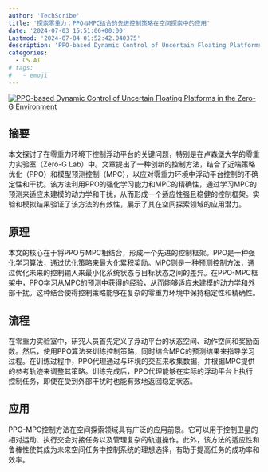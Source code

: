 ```yaml
---
author: 'TechScribe'
title: '探索零重力：PPO与MPC结合的先进控制策略在空间探索中的应用'
date: '2024-07-03 15:51:06+00:00'
Lastmod: '2024-07-04 01:52:42.040375'
description: 'PPO-based Dynamic Control of Uncertain Floating Platforms in the Zero-G Environment'
categories:
  - CS.AI
# tags:
#   - emoji
---
```


[![PPO-based Dynamic Control of Uncertain Floating Platforms in the Zero-G Environment](https://arxiv-research-1301205113.cos.ap-guangzhou.myqcloud.com/images/2407.03224v1.pdf_0.jpg)](https://arxiv.org/abs/2407.03224v1)

## 摘要

本文探讨了在零重力环境下控制浮动平台的关键问题，特别是在卢森堡大学的零重力实验室（Zero-G Lab）中。文章提出了一种创新的控制方法，结合了近端策略优化（PPO）和模型预测控制（MPC），以应对零重力环境中浮动平台控制的不确定性和干扰。该方法利用PPO的强化学习能力和MPC的精确性，通过学习MPC的预测来适应未建模的动力学和干扰，从而形成一个适应性强且稳健的控制框架。实验和模拟结果验证了该方法的有效性，展示了其在空间探索领域的应用潜力。<!--more-->

## 原理

本文的核心在于将PPO与MPC相结合，形成一个先进的控制框架。PPO是一种强化学习算法，通过优化策略来最大化累积奖励。MPC则是一种预测控制方法，通过优化未来的控制输入来最小化系统状态与目标状态之间的差异。在PPO-MPC框架中，PPO学习从MPC的预测中获得的经验，从而能够适应未建模的动力学和外部干扰。这种结合使得控制策略能够在复杂的零重力环境中保持稳定性和精确性。

## 流程

在零重力实验室中，研究人员首先定义了浮动平台的状态空间、动作空间和奖励函数。然后，使用PPO算法来训练控制策略，同时结合MPC的预测结果来指导学习过程。在训练过程中，PPO代理通过与环境的交互来收集数据，并根据MPC提供的参考轨迹来调整其策略。训练完成后，PPO代理能够在实际的浮动平台上执行控制任务，即使在受到外部干扰时也能有效地返回稳定状态。

## 应用

PPO-MPC控制方法在空间探索领域具有广泛的应用前景。它可以用于控制卫星的相对运动、执行交会对接任务以及管理复杂的轨道操作。此外，该方法的适应性和鲁棒性使其成为未来空间任务中控制系统的理想选择，有助于提高任务的成功率和效率。